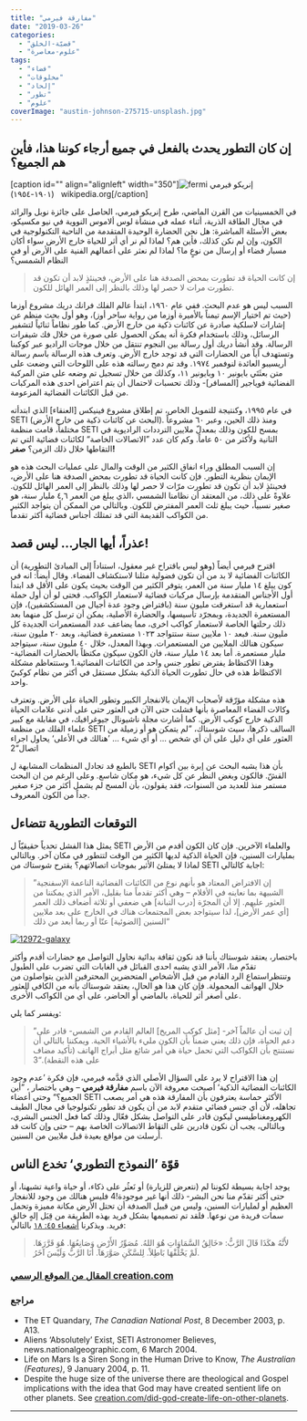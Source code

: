 ```yaml
---
title: "مفارقة فيرمي"
date: "2019-03-26"
categories: 
  - "قضيّة-الخلق"
  - "علوم-معاصرة"
tags: 
  - "فضاء"
  - "مخلوقات"
  - "إلحاد"
  - "تطور"
  - "علوم"
coverImage: "austin-johnson-275715-unsplash.jpg"
---
```


## إن كان التطور يحدث بالفعل في جميع أرجاء كوننا هذا، فأين هم الجميع؟

\[caption id="" align="alignleft" width="350"\]![fermi](images/fermi.jpg) إنريكو فيرمي (١٩٠١-١٩٥٤)   wikipedia.org\[/caption\]

في الخمسينيات من القرن الماضي، طرح إنريكو فيرمي، الحاصل على جائزة نوبل والرائد في مجال الطاقة الذرية، أثناء عمله في منشأة لوس ألاموس النووية في نيو مكسيكو، بعض الأسئلة المباشرة: هل نحن الحضارة الوحيدة المتقدمة من الناحية التكنولوجية في الكون، وإن لم نكن كذلك، فأين هم؟ لماذا لم نر أي أثر للحياة خارج الأرض سواء أكان مسبار فضاء أو إرسال من نوعٍ ما؟ لماذا لم نعثر على أعمالهم الفنية على الأرض أو في النظام الشمسي؟

> إن كانت الحياة قد تطورت بمحض الصدفة هنا على الأرض، فحينئذٍ لابد أن تكون قد تطورت مرات لا حصر لها وذلك بالنظر إلى العمر الهائل للكون.

السبب ليس هو عدم البحث. ففي عام ١٩٦٠، ابتدأ عالم الفلك فرانك دريك مشروع أوزما (حيث تم اختيار الإسم تيمناً بالأميرة أوزما من رواية ساحر أوز)، وهو أول بحث منظم عن إشارات لاسلكية صادرة عن كائنات ذكية من خارج الأرض. كما طور نظاماً ثنائياً لتشفير الرسائل، وذلك باستخدام فكرة أنه يمكن الحصول على صورة من خلال فك شيفرات الرسالة. وقد أنشأ دريك أول رسالة بين النجوم تنتقل من خلال موجات الراديو عبر كوكبنا وتستهدف أياً من الحضارات التي قد توجد خارج الأرض. وتعرف هذه الرسالة باسم رسالة أريسيبو العائدة لنوفمبر ١٩٧٤. وقد تم دمج رسالته هذه على اللوحات التي وضعت على متن بعثَتَي بايونير ١٠ وبايونير ١١، وكذلك من خلال تسجيل تم وضعه على متن المركبة الفضائية فوياجير \[المسافر\]- وذلك تحسبات لاحتمال أن يتم اعتراض احدى هذه المركبات من قبل الكائنات الفضائية المزعومة.

في عام ١٩٩٥، وكنتيجة للتمويل الخاص، تم إطلاق مشروع فينيكس \[العنقاء\] الذي ابتدأته SETI (البحث عن كائنات ذكية من خارج الأرض). ومنذ ذلك الحين، وعبر ٦٠ مشروعاً مختلفاً، قامت منظمة SETI بمسح للكون وذلك بمعدلّ ملايين الترددات الراديوية في الثانية ولأكثر من ٥٠ عاماً. وكم كان عدد ”الاتصالات الخاصة“ لكائنات فضائية التي تم التقاطها خلال ذلك الزمن؟ **صفر!**

إن السبب المطلق وراء انفاق الكثير من الوقت والمال على عمليات البحث هذه هو الإيمان بنظرية التطور. فإن كانت الحياة قد تطورت بمحض الصدفة هنا على الأرض، فحينئذٍ لابد أن تكون قد تطورت مرّات لا حصر لها وذلك بالنظر إلى العمر الهائل للكون. علاوةً على ذلك، من المعتقد أن نظامنا الشمسي ،الذي يبلغ من العمر ٤,٦ مليار سنة، هو صغير نسبياً، حيث يبلغ ثلث العمر المفترض للكون. وبالتالي من الممكن أن يتواجد الكثير من الكواكب القديمة التي قد تمتلك أجناس فضائية أكثر تقدماً.

## عذراً، أيها الجار… ليس قصد!

اقترح فيرمي أيضاً (وهو ليس باقتراح غير معقول، استناداً إلى المبادئ التطورية) أن الكائنات الفضائية لا بد من أن تكون فضولية مثلنا لاستكشاف الفضاء. وقال أيضاً: انه في كون يبلغ ١٤ مليار سنة من العمر، يتوفر الكثير من الوقت بحيث يكون على الأقل قد ابتدأ أول الأجناس المتقدمة بإرسال مركبات فضائية لاستعمار الكواكب. فحتى لو أن أول حملة استعمارية قد استغرقت مليون سنة (بافتراض وجود عدة أجيال من المستكشفين)، فإن المستعمرة الجديدة، وبمجرّد تأسيسها، والحضارة الأصلية، يمكن أن ترسل كل منهما بعد ذلك رحلتها الخاصة لاستعمار كواكب اخرى، مما يضاعف عدد المستعمرات الجديدة كل مليون سنة. فبعد ١٠ ملايين سنة ستتواجد ١٠٢٣ مستعمرة فضائية، وبعد ٢٠ مليون سنة، سيكون هنالك الملايين من المستعمرات. وبهذا المعدل، خلال ٤٠ مليون سنة، سيتواجد مليار مستعمرة. أما بعد ١٤ مليار سنة، فان الكون سيكون مكتظاً بالحضارات الفضائية- وهذا الاكتظاظ يفترض تطور جنس واحد من الكائنات الفضائية.1 وستتعاظم مشكلة الاكتظاظ هذه في حال تطورت الحياة الذكية بشكل مستقل في أكثر من نظام كوكبيّ واحد.

هذه مشكلة مؤرّقة لأصحاب الإيمان بالانفجار الكبير وتطور الحياة على الأرض. وتعترف وكالات الفضاء المعاصرة بأنها فشلت حتى الآن في العثور حتى على أدنى علامات الحياة الذكية خارج كوكب الأرض. كما أشارت مجلة ناشيونال جيوغرافيك، في مقابلة مع كبير علماء الفلك من منظمة SETI السالف ذكرها، سيث شوستاك، ”لم يتمكن هو أو زميلة من العثور على أي دليل على أن أي شخص … أو أي شيء … ’هنالك في الأعلى‘ يحاول اجراء اتصال“2

بالطبع قد تجادل المنظمات المشابهة ل SETI بأن هذا يشبه البحث عن إبرة بين أكوام القشّ. فالكون وبغض النظر عن كل شيء، هو مكان شاسع. وعلى الرغم من ان البحث مستمر منذ للعديد من السنوات، فقد يقولون، بأن المسح لم يشمل أكثر من جزء صغير جداً من الكون المعروف.

## التوقعات التطورية تتضاءل

يمثل هذا الفشل تحدياً حقيقيّاً ل SETI والعلماء الآخرين. فإن كان الكون أقدم من الأرض بمليارات السنين، فإن الحياة الذكية لديها الكثير من الوقت لتتطور في مكان آخر. وبالتالي لماذا لا يمتلئ الأثير بموجات اتصالاتهم؟ يقترح شوستاك من SETI اجابة كالتالي:

> ”إن الافتراض المعتاد هو بأنهم نوع من الكائنات الفضائية الناعمة الإسفنجية الشبيهة بما نعاينه في الأفلام – وهي أكثر تقدماً منا بقليل، الأمر الذي يمكننا من العثور عليهم. إلا أن المجرّة \[درب التبانة\] هي ضعفي أو ثلاثة أضعاف ذلك العمر \[أي عمر الأرض\]، لذا سيتواجد بعض المجتمعات هناك في الخارج على بعد ملايين السنين \[الضوئية\] عنّا أو ربما أبعد من ذلك“

[![12972-galaxy](images/12972-galaxy.jpg)](https://dl0.creation.com/articles/p129/c12972/12972-galaxy-lge.jpg)

باختصار، يعتقد شوستاك بأننا قد نكون ثقافة بدائية نحاول التواصل مع حضارات أقدم وأكثر تقدّم منا، الأمر الذي يشبه احدى القبائل في الغابات التي تضرب على الطبول وتنتظراستماع الرد القادم من قبل الأشخاص المتحضرين المحترفين الذين يتواصلون من خلال الهواتف المحمولة. فإن كان هذا هو الحال، يعتقد شوستاك بأنه من الكافي العثور على أصغر أثر للحياة، بالماضي أو الحاضر، على أي من الكواكب الأُخرى.

ويفسر كما يلي:

> ”إن ثبت أن عالماً آخر- \[مثل كوكب المريخ\] العالم القادم من الشمس- قادر على دعم الحياة، فإن ذلك يعني ضمناً بأن الكون مليء بالأشياء الحية. ويمكننا بالتالي أن نستنتج بأن الكواكب التي تحمل حياة هي أمر شائع مثل أبراج الهاتف (تأكيد مضاف على هذه النقطة).“3

إن هذا الاقتراح لا يرد على السؤال الأصلي الذي قدَّمه فيرمي، فإن فكرة ’عدم وجود الكائنات الفضائية الذكية‘ أصبحت معروفة الآن باسم **مفارقة فيرمي** – وهي باختصار ، ”أين الجميع؟“ وحتى أعضاء SETI الأكثر حماسة يعترفون بأن المفارقة هذه هي أمر يصعب تجاهله، لأن أي جنس فضائي متقدم لابد من أن يكون قد تطور تكنولوجيا في مجال الطيف الكهرومغناطيسي ليكون قادر على التواصل بشكل فعّال وذلك كما فعل الجنس البشري، وبالتالي، يجب أن نكون قادرين على التقاط الاتصالات الخاصة بهم – حتى وإن كانت قد أُرسلت من مواقع بعيدة قبل ملايين من السنين.

## قوّة ’النموذج التطوري‘ تخدع الناس

يوجد اجابة بسيطة لكوننا لم (نتعرض للزيارة) أو نَعثُر على ذكاء، أو حياة واعية تشبهنا، أو حتى أكثر تقدّم منا نحن البشر- ذلك أنها غير موجودة!4 فليس هنالك من وجود للانفجار العظيم أو لمليارات السنين، وليس من قبيل الصدفة أن تحتل الأرض مكانة مميزة وتحمل سمات فريدة من نوعها. فلقد تم تصميمها بشكل فريد بهذه الطريقة من قِبَل إلهٍ خالقٍ فريد. ويذكرنا [أشعياء ٤٥: ١٨](https://biblia.com/bible/ar-vandyke/Is45:18) بالتالي:

> لأَنَّهُ هكَذَا قَالَ الرَّبُّ: «خَالِقُ السَّمَاوَاتِ هُوَ اللهُ. مُصَوِّرُ الأَرْضِ وَصَانِعُهَا. هُوَ قَرَّرَهَا. لَمْ يَخْلُقْهَا بَاطِلاً. لِلسَّكَنِ صَوَّرَهَا. أَنَا الرَّبُّ وَلَيْسَ آخَرُ.

### [المقال من الموقع الرسمي creation.com](https://creation.com/the-fermi-paradox-arabic)

### مراجع

- The ET Quandary, _The Canadian National Post_, 8 December 2003, p. A13.
- Aliens ‘Absolutely’ Exist, SETI Astronomer Believes, news.nationalgeographic.com, 6 March 2004.
- Life on Mars Is a Siren Song in the Human Drive to Know, _The Australian (Features)_, 9 January 2004, p. 11.
- Despite the huge size of the universe there are theological and Gospel implications with the idea that God may have created sentient life on other planets. See [creation.com/did-god-create-life-on-other-planets](/did-god-create-life-on-other-planets).

* * *
